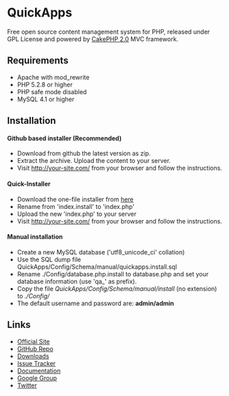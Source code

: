 # QuickApps

Free open source content management system for PHP, released under GPL License and powered by [CakePHP 2.0](http://cakephp.org) MVC framework.

## Requirements

 * Apache with mod_rewrite
 * PHP 5.2.8 or higher
 * PHP safe mode disabled
 * MySQL 4.1 or higher

## Installation

#### Github based installer (Recommended)

 * Download from github the latest version as zip.
 * Extract the archive. Upload the content to your server.
 * Visit http://your-site.com/ from your browser and follow the instructions.
  
#### Quick-Installer

 * Download the one-file installer from [here](http://www.quickappscms.org/files/installer/index.install)
 * Rename from 'index.install' to 'index.php'
 * Upload the new 'index.php' to your server
 * Visit http://your-site.com/ from your browser and follow the instructions.
  
#### Manual installation
 
 * Create a new MySQL database ('utf8_unicode_ci' collation)
 * Use the SQL dump file QuickApps/Config/Schema/manual/quickapps.install.sql
 * Rename ./Config/database.php.install to database.php and set your database information (use 'qa_' as prefix).
 * Copy the file _QuickApps/Config/Schema/manual/install_ (no extension) to _./Config/_
 * The default username and password are: **admin/admin**
 
## Links

 * [Official Site](http://www.quickappscms.org)
 * [GitHub Repo](https://github.com/QuickAppsCMS/QuickApps-CMS)
 * [Downloads](https://github.com/QuickAppsCMS/QuickApps-CMS/tags)
 * [Issue Tracker](https://github.com/QuickAppsCMS/QuickApps-CMS/issues)
 * [Documentation](https://github.com/QuickAppsCMS/QuickApps-CMS-Docs)
 * [Google Group](https://groups.google.com/group/quickapps-cms)
 * [Twitter](https://twitter.com/#!/quickapps_cms)